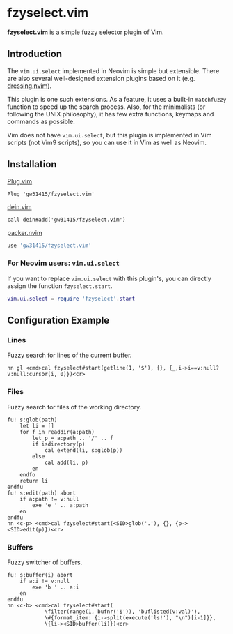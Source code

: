 # fzyselect.vim
**fzyselect.vim** is a simple fuzzy selector plugin of Vim.

## Introduction
The `vim.ui.select` implemented in Neovim is simple but extensible.
There are also several well-designed extension plugins based on it
(e.g. [dressing.nvim](https://github.com/stevearc/dressing.nvim)).

This plugin is one such extensions. As a feature, it uses a built-in `matchfuzzy`
function to speed up the search process. Also, for the minimalists (or following the UNIX philosophy),
it has few extra functions, keymaps and commands as possible.

Vim does not have `vim.ui.select`, but this plugin is implemented in Vim scripts
(not Vim9 scripts), so you can use it in Vim as well as Neovim.

## Installation

[Plug.vim](https://github.com/junegunn/vim-plug)
```vim
Plug 'gw31415/fzyselect.vim'
```

[dein.vim](https://github.com/Shougo/dein.vim)
```vim
call dein#add('gw31415/fzyselect.vim')
```

[packer.nvim](https://github.com/wbthomason/packer.nvim)
```lua
use 'gw31415/fzyselect.vim'
```

### For Neovim users: `vim.ui.select`
If you want to replace `vim.ui.select` with this plugin's,
you can directly assign the function `fzyselect.start`.

```lua
vim.ui.select = require 'fzyselect'.start
```

## Configuration Example

### Lines
Fuzzy search for lines of the current buffer.
```vim
nn gl <cmd>cal fzyselect#start(getline(1, '$'), {}, {_,i->i==v:null?v:null:cursor(i, 0)})<cr>
```

### Files
Fuzzy search for files of the working directory.
```vim
fu! s:glob(path)
	let li = []
	for f in readdir(a:path)
		let p = a:path .. '/' .. f
		if isdirectory(p)
			cal extend(li, s:glob(p))
		else
			cal add(li, p)
		en
	endfo
	return li
endfu
fu! s:edit(path) abort
	if a:path != v:null
		exe 'e ' .. a:path
	en
endfu
nn <c-p> <cmd>cal fzyselect#start(<SID>glob('.'), {}, {p-><SID>edit(p)})<cr>
```

### Buffers
Fuzzy switcher of buffers.
```vim
fu! s:buffer(i) abort
	if a:i != v:null
		exe 'b ' .. a:i
	en
endfu
nn <c-b> <cmd>cal fzyselect#start(
			\filter(range(1, bufnr('$')), 'buflisted(v:val)'),
			\#{format_item: {i->split(execute('ls!'), "\n")[i-1]}},
			\{li-><SID>buffer(li)})<cr>
```
